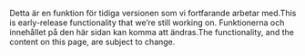 <span data-ttu-id="93aaa-101">Detta är en funktion för tidiga versionen som vi fortfarande arbetar med.</span><span class="sxs-lookup"><span data-stu-id="93aaa-101">This is early-release functionality that we’re still working on.</span></span> <span data-ttu-id="93aaa-102">Funktionerna och innehållet på den här sidan kan komma att ändras.</span><span class="sxs-lookup"><span data-stu-id="93aaa-102">The functionality, and the content on this page, are subject to change.</span></span>
